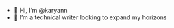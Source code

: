 - 👋 Hi, I’m @karyann
- 👀 I’m a technical writer looking to expand my horizons


<!---
- 🌱 I’m currently learning API documentation
- 💞️ I’m looking to collaborate on open source project documentation
- 📫 You can reach me at

karyann/karyann is a ✨ special ✨ repository because its `README.md` (this file) appears on your GitHub profile.
You can click the Preview link to take a look at your changes.
--->
